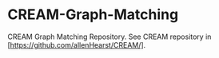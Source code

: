 # CREAM-Graph-Matching
CREAM Graph Matching Repository. See CREAM repository in [https://github.com/allenHearst/CREAM/].
